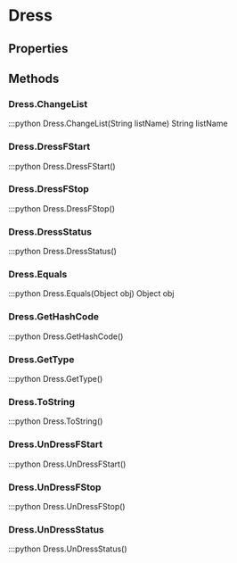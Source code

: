 # Dress    

## Properties  
 
## Methods  
### Dress.ChangeList
:::python
Dress.ChangeList(String listName)
  String listName
### Dress.DressFStart
:::python
Dress.DressFStart()
### Dress.DressFStop
:::python
Dress.DressFStop()
### Dress.DressStatus
:::python
Dress.DressStatus()
### Dress.Equals
:::python
Dress.Equals(Object obj)
  Object obj
### Dress.GetHashCode
:::python
Dress.GetHashCode()
### Dress.GetType
:::python
Dress.GetType()
### Dress.ToString
:::python
Dress.ToString()
### Dress.UnDressFStart
:::python
Dress.UnDressFStart()
### Dress.UnDressFStop
:::python
Dress.UnDressFStop()
### Dress.UnDressStatus
:::python
Dress.UnDressStatus()